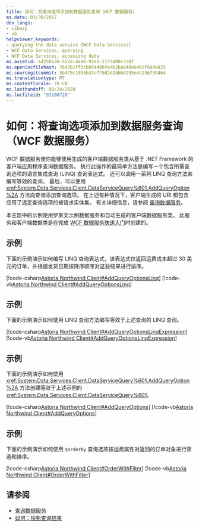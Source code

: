 ```yaml
---
title: 如何：将查询选项添加到数据服务查询（WCF 数据服务）
ms.date: 03/30/2017
dev_langs:
- csharp
- vb
helpviewer_keywords:
- querying the data service [WCF Data Services]
- WCF Data Services, querying
- WCF Data Services, accessing data
ms.assetid: e4258526-557e-4e96-91e1-2175400c7c8f
ms.openlocfilehash: 76d2b1ff3cbb5440bfed62ba840e646cf68de025
ms.sourcegitcommit: 5b475c1855b32cf78d2d1bbb4295e4c236f39464
ms.translationtype: MT
ms.contentlocale: zh-CN
ms.lasthandoff: 09/24/2020
ms.locfileid: "91180720"
---
```

# <a name="how-to-add-query-options-to-a-data-service-query-wcf-data-services"></a>如何：将查询选项添加到数据服务查询（WCF 数据服务）

WCF 数据服务使你能够使用生成的客户端数据服务类从基于 .NET Framework 的客户端应用程序查询数据服务。 执行此操作的最简单方法是编写一个包含所需查询选项的语言集成查询 (LINQ) 查询表达式。 还可以调用一系列 LINQ 查询方法来编写等效的查询。 最后，可以使用 <xref:System.Data.Services.Client.DataServiceQuery%601.AddQueryOption%2A> 方法向查询添加查询选项。 在上述每种情况下，客户端生成的 URI 都包含应用了选定查询选项的被请求实体集。 有关详细信息，请参阅 [查询数据服务](querying-the-data-service-wcf-data-services.md)。  
  
 本主题中的示例使用罗斯文示例数据服务和自动生成的客户端数据服务类。 此服务和客户端数据类是在完成 [WCF 数据服务快速入门](quickstart-wcf-data-services.md)时创建的。  
  
## <a name="example"></a>示例  

 下面的示例演示如何编写 LINQ 查询表达式，该表达式仅返回运费成本超过 30 美元的订单，并根据发货日期按降序顺序对这些结果进行排序。  
  
 [!code-csharp[Astoria Northwind Client#AddQueryOptionsLinq](../../../../samples/snippets/csharp/VS_Snippets_Misc/astoria_northwind_client/cs/source.cs#addqueryoptionslinq)]
 [!code-vb[Astoria Northwind Client#AddQueryOptionsLinq](../../../../samples/snippets/visualbasic/VS_Snippets_Misc/astoria_northwind_client/vb/source.vb#addqueryoptionslinq)]  
  
## <a name="example"></a>示例  

 下面的示例演示如何使用 LINQ 查询方法编写等效于上述查询的 LINQ 查询。  
  
 [!code-csharp[Astoria Northwind Client#AddQueryOptionsLinqExpression](../../../../samples/snippets/csharp/VS_Snippets_Misc/astoria_northwind_client/cs/source.cs#addqueryoptionslinqexpression)]
 [!code-vb[Astoria Northwind Client#AddQueryOptionsLinqExpression](../../../../samples/snippets/visualbasic/VS_Snippets_Misc/astoria_northwind_client/vb/source.vb#addqueryoptionslinqexpression)]  
  
## <a name="example"></a>示例  

 下面的示例演示如何使用 <xref:System.Data.Services.Client.DataServiceQuery%601.AddQueryOption%2A> 方法创建等效于上述示例的 <xref:System.Data.Services.Client.DataServiceQuery%601>。  
  
 [!code-csharp[Astoria Northwind Client#AddQueryOptions](../../../../samples/snippets/csharp/VS_Snippets_Misc/astoria_northwind_client/cs/source.cs#addqueryoptions)]
 [!code-vb[Astoria Northwind Client#AddQueryOptions](../../../../samples/snippets/visualbasic/VS_Snippets_Misc/astoria_northwind_client/vb/source.vb#addqueryoptions)]  
  
## <a name="example"></a>示例  

 下面的示例演示如何使用 `$orderby` 查询选项按运费属性对返回的订单对象进行筛选和排序。  
  
 [!code-csharp[Astoria Northwind Client#OrderWithFilter](../../../../samples/snippets/csharp/VS_Snippets_Misc/astoria_northwind_client/cs/source.cs#orderwithfilter)]
 [!code-vb[Astoria Northwind Client#OrderWithFilter](../../../../samples/snippets/visualbasic/VS_Snippets_Misc/astoria_northwind_client/vb/source.vb#orderwithfilter)]  
  
## <a name="see-also"></a>请参阅

- [查询数据服务](querying-the-data-service-wcf-data-services.md)
- [如何：投影查询结果](how-to-project-query-results-wcf-data-services.md)
